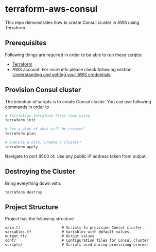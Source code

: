 # terraform-aws-consul

This repo demonstrates how to create Consul cluster in AWS using Terraform.

## Prerequisites

Following things are required in order to be able to run these scripts:  
 - [Terraform](https://www.terraform.io/intro/getting-started/install.html)  
 - AWS account. For more info please check following section [Understanding and getting your AWS credentials](https://docs.aws.amazon.com/general/latest/gr/aws-sec-cred-types.html).

## Provision Consul cluster

The intention of scripts is to create Consul cluster.
You can use following commands in order to 
```bash
# Initialize terraform first time using
terraform init

# See a plan of what will be created
terraform plan

# Execute a plan. Create a cluster!
terraform apply
```

Navigate to port 8500 of. Use any public IP address taken from output. 

## Destroying the Cluster

Bring everything down with:

```
terraform destroy
```

## Project Structure

Project has the following structure
```
main.tf                   # Scripts to provision Consul cluster.
variables.tf              # Variables with default values.
output.tf/                # Output values
conf/                     # Configuration files for Consul cluster
scripts/                  # Scripts used during provisiong process
```

